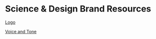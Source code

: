 # Science & Design Brand Resources

[Logo](https://github.com/scidsg/brand-resources/tree/main/logo)

[Voice and Tone](https://github.com/scidsg/brand-resources/blob/main/Voice%20and%20Tone.md)
